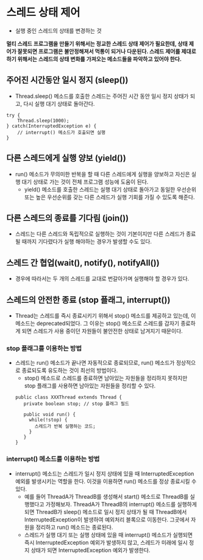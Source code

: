 # 스레드 상태 제어
- 실행 중인 스레드의 상태를 변경하는 것

**멀티 스레드 프로그램을 만들기 위해서는 정교한 스레드 상태 제어가 필요한데, 상태 제어가 잘못되면
프로그램은 불안정해져서 먹통이 되거나 다운된다. 스레드 제어를 제대로 하기 위해서는
스레드의 상태 변화를 가져오는 메소드들을 파악하고 있어야 한다.**
## 주어진 시간동안 일시 정지 (sleep())
- Thread.sleep() 메소드를 호출한 스레드는 주어진 시간 동안 일시 정지 상태가 되고, 다시 실행 대기 상태로 돌아간다.
```aidl
try {
    Thread.sleep(1000);
} catch(InterruptedException e) {
    // interrupt() 메소드가 호출되면 실행
}
```
## 다른 스레드에게 실행 양보 (yield())
- run() 메소드가 무의미한 반복을 할 때 다른 스레드에게 실행을 양보하고 자신은 실행 대기 상태로
가는 것이 전체 프로그램 성능에 도움이 된다.
  - yield() 메소드를 호출한 스레드는 실행 대기 상태로 돌아가고 동일한 우선순위 또는 높은 우선순위를 갖는 다른
    스레드가 실행 기회를 가질 수 있도록 해준다.
## 다른 스레드의 종료를 기다림 (join())
- 스레드는 다른 스레드와 독립적으로 실행하는 것이 기본이지만 다른 스레드가 종료될 때까지 기다렸다가 실행
해야하는 경우가 발생할 수도 있다.
## 스레드 간 협업(wait(), notify(), notifyAll())
- 경우에 따라서는 두 개의 스레드를 교대로 번갈아가며 실행해야 할 경우가 있다.
## 스레드의 안전한 종료 (stop 플래그, interrupt())
- Thread는 스레드를 즉시 종료시키기 위해서 stop() 메소드를 제공하고 있는데, 이 메소드는 deprecated되었다.
그 이유는 stop() 메소드로 스레드를 갑자기 종료하게 되면 스레드가 사용 중이던 자원들이 불안전한 상태로 남겨지기 때문이다.
### stop 플래그를 이용하는 방법
- 스레드는 run() 메소드가 끝나면 자동적으로 종료되므로, run() 메소드가 정상적으로 종료되도록 유도하는 것이
최선의 방법이다. 
  - stop() 메소드로 스레드를 종료하면 남아있는 자원들을 정리하지 못하지만 stop 플래그를 사용하면 남아있는 자원들을 정리할 수 있다.
  ```aidl
  public class XXXThread extends Thread {
     private boolean stop; // stop 플래그 필드
  
     public void run() {
       while(!stop) {
         스레드가 반복 실행하는 코드;
       }
     }
  }
  ```
### interrupt() 메소드를 이용하는 방법
- interrupt() 메소드는 스레드가 일시 정지 상태에 있을 때 InterruptedException 예외를
발생시키는 역할을 한다. 이것을 이용하면 run() 메소드를 정상 종료시킬 수 있다.
  - 예를 들어 ThreadA가 ThreadB를 생성해서 start() 메소드로 ThreadB를 실행했다고 가정해보자. 
  ThreadA가 ThreadB의 interrupt() 메소드를 실행하게 되면 ThreadB가 sleep() 메소드로 일시 정지 상태가
    될 때 ThreadB에서 InterruptedException이 발생하여 예외처리 블록으로 이동한다. 그곳에서
    자원을 정리하고 run() 메소드는 종료된다.
  - 스레드가 실행 대기 또는 실행 상태에 있을 때 interrupt() 메소드가 실행되면 즉시 InterruptedException
  예외가 발생하지 않고, 스레드가 미래에 일시 정지 상태가 되면 InterruptedException 예외가 발생한다.